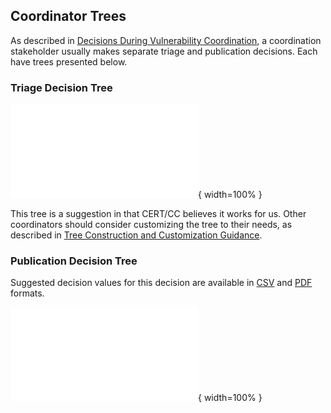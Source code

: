 ## Coordinator Trees

As described in [Decisions During Vulnerability Coordination](#decisions-during-vulnerability-coordination), a coordination stakeholder usually makes separate triage and publication decisions. Each have trees presented below.

### Triage Decision Tree


![Suggested Coordinator Triage Tree](../../doc/graphics/ssvc_2_coord-triage.pdf){ width=100% }

<!--
<embed src="../graphics/ssvc_2_coord-triage.pdf" alt="Coordination Triage Tree" type="application/pdf"
style="width: 100%;"
height = "600" />
-->

This tree is a suggestion in that CERT/CC believes it works for us.
Other coordinators should consider customizing the tree to their needs, as described in [Tree Construction and Customization Guidance](#tree-construction-and-customization-guidance).

### Publication Decision Tree

Suggested decision values for this decision are available in [CSV](../../data/csvs/ssvc_2_coord-publish.csv) and [PDF](../../doc/graphics/ssvc_2_coord-publish.pdf) formats.


![Suggested Coordinator Publication Tree](../../doc/graphics/ssvc_2_coord-publish.pdf){ width=100% }

<!--
<embed src="../graphics/ssvc_2_coord-publish.pdf" alt="Suggested tree for a coordinator's publication decision" type="application/pdf"
style="width: 100%;"
height = "500" />
-->


